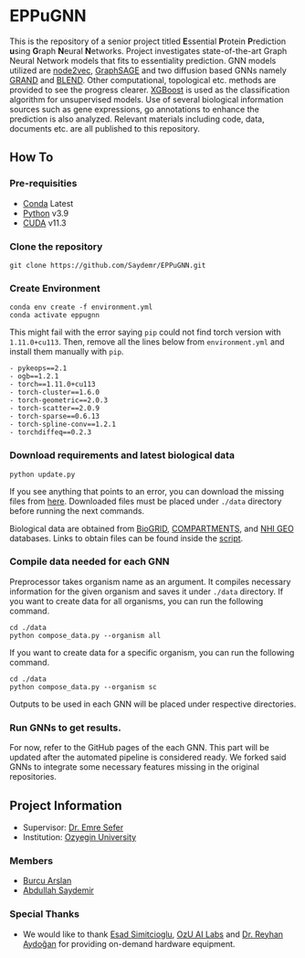 # EPPuGNN

This is the repository of a senior project titled **E**ssential **P**rotein **P**rediction **u**sing **G**raph **N**eural **N**etworks. Project investigates state-of-the-art Graph Neural Network models that fits to essentiality prediction. GNN models utilized are [node2vec](https://github.com/aditya-grover/node2vec), [GraphSAGE](https://github.com/williamleif/GraphSAGE) and two diffusion based GNNs namely [GRAND](https://github.com/twitter-research/graph-neural-pde) and [BLEND](https://github.com/twitter-research/graph-neural-pde). Other computational, topological etc. methods are provided to see the progress clearer. [XGBoost](https://github.com/dmlc/xgboost) is used as the classification algorithm for unsupervised models. Use of several biological information sources such as gene expressions, go annotations to enhance the prediction is also analyzed. Relevant materials including code, data, documents etc. are all published to this repository.

## How To

### Pre-requisities
- [Conda](https://www.anaconda.com/products/distribution) Latest
- [Python](https://www.python.org/downloads/) v3.9
- [CUDA](https://developer.nvidia.com/cuda-11.3.0-download-archive) v11.3


### Clone the repository
```
git clone https://github.com/Saydemr/EPPuGNN.git
```

### Create Environment
```
conda env create -f environment.yml
conda activate eppugnn
```

This might fail with the error saying `pip` could not find torch version with `1.11.0+cu113`. Then, remove all the lines below from `environment.yml` and install them manually with `pip`.

```
- pykeops==2.1
- ogb==1.2.1
- torch==1.11.0+cu113
- torch-cluster==1.6.0
- torch-geometric==2.0.3
- torch-scatter==2.0.9
- torch-sparse==0.6.13
- torch-spline-conv==1.2.1
- torchdiffeq==0.2.3
```

### Download requirements and latest biological data
```
python update.py
```
If you see anything that points to an error, you can download the missing files from [here](https://drive.google.com/drive/folders/1iCOUWxvvAYtPaAUbcvRW-95dP2I64tOd). Downloaded files must be placed under `./data` directory before running the next commands.

Biological data are obtained from [BioGRID](https://downloads.thebiogrid.org/BioGRID), [COMPARTMENTS](https://compartments.jensenlab.org/Downloads), and [NHI GEO](https://www.ncbi.nlm.nih.gov/geo/) databases. Links to obtain files can be found inside the [script](update.py).

### Compile data needed for each GNN

Preprocessor takes organism name as an argument. It compiles necessary information for the given organism and saves it under `./data` directory. If you want to create data for all organisms, you can run the following command.
```
cd ./data
python compose_data.py --organism all
```

If you want to create data for a specific organism, you can run the following command.
```
cd ./data
python compose_data.py --organism sc
```

Outputs to be used in each GNN will be placed under respective directories.

### Run GNNs to get results.
For now, refer to the GitHub pages of the each GNN. This part will be updated after the automated pipeline is considered ready.
We forked said GNNs to integrate some necessary features missing in the original repositories.
<!-- You can find our forks from [here](https://github.com/Saydemr/GraphSAGE) and [here](https://github.com/Saydemr/pde). -->


## Project Information
- Supervisor: [Dr. Emre Sefer](http://www.emresefer.com)
- Institution: [Ozyegin University](https://www.ozyegin.edu.tr/en)

### Members
- [Burcu Arslan](https://github.com/burcula)
- [Abdullah Saydemir](https://github.com/Saydemr)

### Special Thanks
- We would like to thank [Esad Simitcioglu](https://github.com/EsadSimitcioglu), [OzU AI Labs](https://ailabs.ozyegin.edu.tr/) and [Dr. Reyhan Aydoğan](https://www.ozyegin.edu.tr/en/faculty/reyhanaydogan) for providing on-demand hardware equipment.
